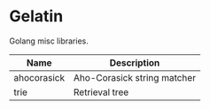 # Gelatin

Golang misc libraries.

Name        |Description
------------|------------
ahocorasick |Aho-Corasick string matcher
trie        |Retrieval tree
